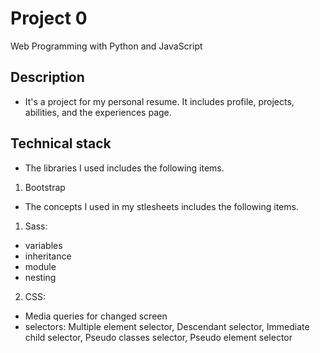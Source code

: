 # Project 0

Web Programming with Python and JavaScript

## Description
* It's a project for my personal resume. It includes profile, projects, abilities, and the experiences page.
## Technical stack
* The libraries I used includes the following items.
1. Bootstrap
* The concepts I used in my stlesheets includes the following items.
1. Sass:
- variables
- inheritance
- module
- nesting
2. CSS:
- Media queries for changed screen
- selectors: Multiple element selector, Descendant selector, Immediate child selector, Pseudo classes selector, Pseudo element selector

